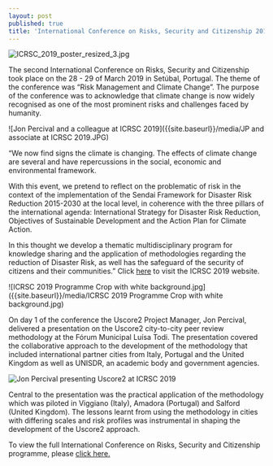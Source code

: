 ```yaml
---
layout: post
published: true
title: 'International Conference on Risks, Security and Citizenship 2019'
---
```

![ICRSC_2019_poster_resized_3.jpg]({{site.baseurl}}/media/ICRSC_2019_poster_resized_3.jpg)

The second International Conference on Risks, Security and Citizenship took place on the 28 - 29 of March 2019 in Setúbal, Portugal. The theme of the conference was “Risk Management and Climate Change”. The purpose of the conference was to acknowledge that climate change is now widely recognised as one of the most prominent risks and challenges faced by humanity.

![Jon Percival and a colleague at ICRSC 2019]({{site.baseurl}}/media/JP and associate at ICRSC 2019.JPG)

“We now find signs the climate is changing. The effects of climate change are several and have repercussions in the social, economic and environmental framework.

With this event, we pretend to reflect on the problematic of risk in the context of the implementation of the Sendai Framework for Disaster Risk Reduction 2015-2030 at the local level, in coherence with the three pillars of the international agenda: International Strategy for Disaster Risk Reduction, Objectives of Sustainable Development and the Action Plan for Climate Action.

In this thought we develop a thematic multidisciplinary program for knowledge sharing and the application of methodologies regarding the reduction of Disaster Risk, as well has the safeguard of the security of citizens and their communities.” Click [here](http://www.smpcb.pt/icrsc2019/en/apresentacao.htm "Link to ICRSC 2019 website") to visit the ICRSC 2019 website.

![ICRSC 2019 Programme Crop with white background.jpg]({{site.baseurl}}/media/ICRSC 2019 Programme Crop with white background.jpg)

On day 1 of the conference the Uscore2 Project Manager, Jon Percival, delivered a presentation on the Uscore2 city-to-city peer review methodology at the Fórum Municipal Luísa Todi. The presentation covered the collaborative approach to the development of the methodology that included international partner cities from Italy, Portugal and the United Kingdom as well as UNISDR, an academic body and government agencies. 

![Jon Percival presenting Uscore2 at ICRSC 2019]({{site.baseurl}}/media/JP_presenting_at_ICRSC_2019.JPG)

Central to the presentation was the practical application of the methodology which was piloted in Viggiano (Italy), Amadora (Portugal) and Salford (United Kingdom). The lessons learnt from using the methodology in cities with differing scales and risk profiles was instrumental in shaping the development of the Uscore2 approach.

To view the full International Conference on Risks, Security and Citizenship programme, please [click here.](https://uscore2.eu/downloads/Programme_ICRSC2019.pdf)
